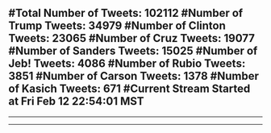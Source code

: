 #Total Number of Tweets: 102112 
#Number of Trump Tweets: 34979
#Number of Clinton Tweets: 23065
#Number of Cruz Tweets: 19077
#Number of Sanders Tweets: 15025
#Number of Jeb! Tweets: 4086
#Number of Rubio Tweets: 3851
#Number of Carson Tweets: 1378
#Number of Kasich Tweets: 671
#Current Stream Started at Fri Feb 12 22:54:01 MST
---
---
---
